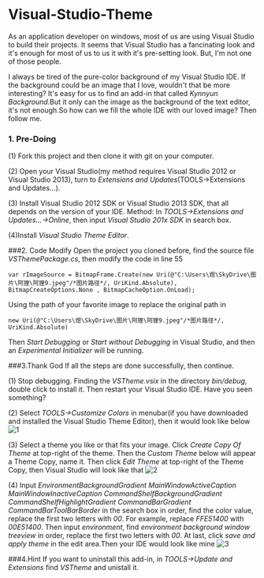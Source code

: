 # Visual-Studio-Theme
As an application developer on windows, most of us are using Visual Studio to build their projects. It seems that Visual Studio has a fancinating look and it's enough for most of us to us it with it's pre-setting look. But, I'm not one of those people.

I always be tired of the pure-color background of my Visual Studio IDE. If the background could be an image that I love, wouldn't that be more interesting? It's easy for us to find an add-in that called *Kynnyun Background*.But it only can the image as the background of the text editor,  it's not enough.So how can we fill the whole IDE with our loved image? Then follow me.
### 1. Pre-Doing
(1) Fork this project and then clone it with git on your computer.

(2) Open your Visual Studio(my method requires Visual Studio 2012 or Visual Studio 2013), turn to *Extensions and Updates*(TOOLS->Extensions and Updates…).

(3) Install Visual Studio 2012 SDK or Visual Studio 2013 SDK, that all depends on the version of your IDE. Method: In *TOOLS->Extensions and Updates…->Online*, then input *Visual Studio 201x SDK* in search box.
	
(4)Install *Visual Studio Theme Editor*.

###2. Code Modify
Open the project you cloned before, find the source file *VSThemePackage.cs*, then modify the code in line 55
```
var rImageSource = BitmapFrame.Create(new Uri(@"C:\Users\煜\SkyDrive\图片\阿狸\阿狸9.jpeg"/*图片路径*/, UriKind.Absolute), BitmapCreateOptions.None , BitmapCacheOption.OnLoad);
```
Using the path of your favorite image to replace the original path in 
```
new Uri(@"C:\Users\煜\SkyDrive\图片\阿狸\阿狸9.jpeg"/*图片路径*/, UriKind.Absolute)
```
Then *Start Debugging* or *Start without Debugging* in Visual Studio, and then an *Experimental Initializer* will be running.

###3.Thank God
If all the steps are done successfully, then continue.

(1) Stop debugging. Finding the *VSTheme.vsix* in the directory *bin/debug*, double click to install it. Then restart your Visual Studio IDE. Have you seen something?

(2) Select *TOOLS->Customize Colors* in menubar(if you have downloaded and installed the Visual Studio Theme Editor), then it would look like below
![1](https://github.com/RainbowYou/Visual-Studio-Theme/blob/master/Images/1)

(3) Select a theme you like or that fits your image. Click *Create Copy Of Theme* at top-right of the theme. Then the *Custom Theme* below will appear a Theme Copy, name it. Then click *Edit Theme* at top-right of the Theme Copy, then Visual Studio will look like that
![2](https://github.com/RainbowYou/Visual-Studio-Theme/blob/master/Images/2.png)

(4) Input *EnvironmentBackgroundGradient* *MainWindowActiveCaption* *MainWindowInactiveCaption* *CommandShelfBackgroundGradient* *CommandShelfHighlightGradient* *CommandBarGradient* *CommandBarToolBarBorder* in the search box in order, find the color value, replace the first two letters with *00*. For example, replace *FFE51400* with *00E51400*. Then input *environment*, find *environment background* *window* *treeview* in order, replace the first two letters with *00*. At last, click *save and apply theme* in the edit area.Then your IDE would look like mine
![3](https://github.com/RainbowYou/Visual-Studio-Theme/blob/master/Images/3.png)

###4.Hint
If you want to uninstall this add-in, in *TOOLS->Update and Extensions* find *VSTheme* and unistall it.
